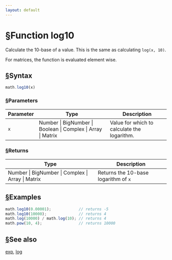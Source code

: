 ```yaml
---
layout: default
---
```


<h1 id="function-log10"><a href="#function-log10">&sect;</a>Function log10</h1>

Calculate the 10-base of a value. This is the same as calculating `log(x, 10)`.

For matrices, the function is evaluated element wise.


<h2 id="syntax"><a href="#syntax">&sect;</a>Syntax</h2>

```js
math.log10(x)
```

<h3 id="parameters"><a href="#parameters">&sect;</a>Parameters</h3>

Parameter | Type | Description
--------- | ---- | -----------
`x` | Number &#124; BigNumber &#124; Boolean &#124; Complex &#124; Array &#124; Matrix |  Value for which to calculate the logarithm.

<h3 id="returns"><a href="#returns">&sect;</a>Returns</h3>

Type | Description
---- | -----------
Number &#124; BigNumber &#124; Complex &#124; Array &#124; Matrix |  Returns the 10-base logarithm of `x`


<h2 id="examples"><a href="#examples">&sect;</a>Examples</h2>

```js
math.log10(0.00001);            // returns -5
math.log10(10000);              // returns 4
math.log(10000) / math.log(10); // returns 4
math.pow(10, 4);                // returns 10000
```


<h2 id="see-also"><a href="#see-also">&sect;</a>See also</h2>

[exp](exp.html),
[log](log.html)


<!-- Note: This file is automatically generated from source code comments. Changes made in this file will be overridden. -->

